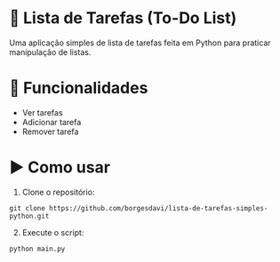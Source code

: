# 📝 Lista de Tarefas (To-Do List)

Uma aplicação simples de lista de tarefas feita em Python para praticar manipulação de listas.

# 🚀 Funcionalidades

- Ver tarefas
- Adicionar tarefa
- Remover tarefa

# ▶️ Como usar

1. Clone o repositório:

```
git clone https://github.com/borgesdavi/lista-de-tarefas-simples-python.git
```

2. Execute o script:

```
python main.py
```
